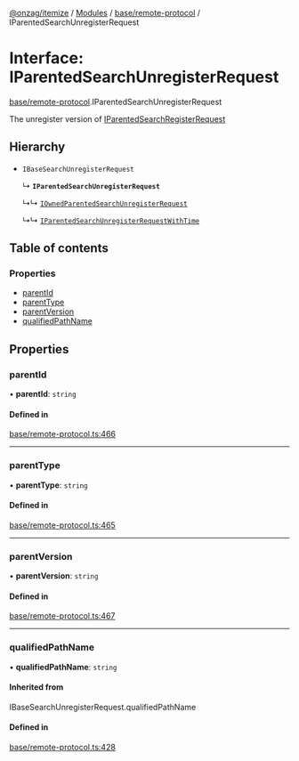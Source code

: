 [@onzag/itemize](../README.md) / [Modules](../modules.md) / [base/remote-protocol](../modules/base_remote_protocol.md) / IParentedSearchUnregisterRequest

# Interface: IParentedSearchUnregisterRequest

[base/remote-protocol](../modules/base_remote_protocol.md).IParentedSearchUnregisterRequest

The unregister version of [IParentedSearchRegisterRequest](base_remote_protocol.IParentedSearchRegisterRequest.md)

## Hierarchy

- `IBaseSearchUnregisterRequest`

  ↳ **`IParentedSearchUnregisterRequest`**

  ↳↳ [`IOwnedParentedSearchUnregisterRequest`](base_remote_protocol.IOwnedParentedSearchUnregisterRequest.md)

  ↳↳ [`IParentedSearchUnregisterRequestWithTime`](client_internal_testing.IParentedSearchUnregisterRequestWithTime.md)

## Table of contents

### Properties

- [parentId](base_remote_protocol.IParentedSearchUnregisterRequest.md#parentid)
- [parentType](base_remote_protocol.IParentedSearchUnregisterRequest.md#parenttype)
- [parentVersion](base_remote_protocol.IParentedSearchUnregisterRequest.md#parentversion)
- [qualifiedPathName](base_remote_protocol.IParentedSearchUnregisterRequest.md#qualifiedpathname)

## Properties

### parentId

• **parentId**: `string`

#### Defined in

[base/remote-protocol.ts:466](https://github.com/onzag/itemize/blob/5c2808d3/base/remote-protocol.ts#L466)

___

### parentType

• **parentType**: `string`

#### Defined in

[base/remote-protocol.ts:465](https://github.com/onzag/itemize/blob/5c2808d3/base/remote-protocol.ts#L465)

___

### parentVersion

• **parentVersion**: `string`

#### Defined in

[base/remote-protocol.ts:467](https://github.com/onzag/itemize/blob/5c2808d3/base/remote-protocol.ts#L467)

___

### qualifiedPathName

• **qualifiedPathName**: `string`

#### Inherited from

IBaseSearchUnregisterRequest.qualifiedPathName

#### Defined in

[base/remote-protocol.ts:428](https://github.com/onzag/itemize/blob/5c2808d3/base/remote-protocol.ts#L428)
